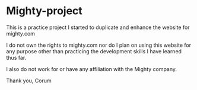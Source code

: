 # Mighty-project
This is a practice project I started to duplicate and enhance the website for mighty.com

I do not own the rights to mighty.com nor do I plan on using this website for any purpose other than practicing the development skills I have learned thus far.

I also do not work for or have any affiliation with the Mighty company.

Thank you,
Corum
